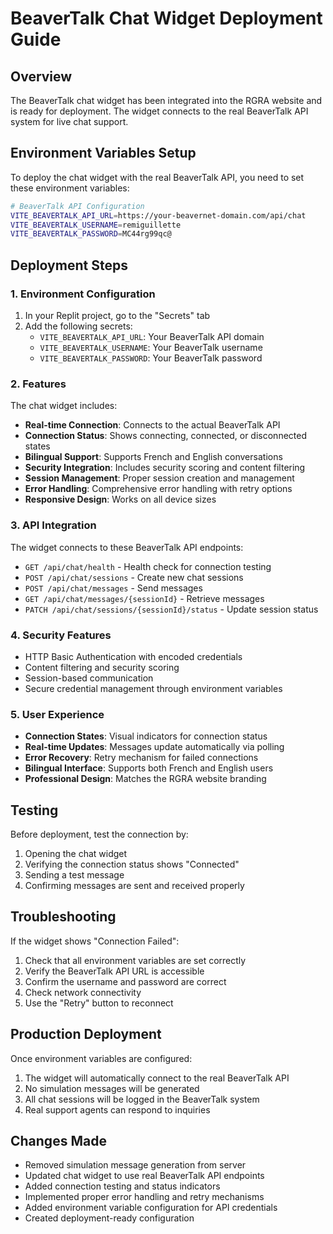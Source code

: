 # BeaverTalk Chat Widget Deployment Guide

## Overview

The BeaverTalk chat widget has been integrated into the RGRA website and is ready for deployment. The widget connects to the real BeaverTalk API system for live chat support.

## Environment Variables Setup

To deploy the chat widget with the real BeaverTalk API, you need to set these environment variables:

```bash
# BeaverTalk API Configuration
VITE_BEAVERTALK_API_URL=https://your-beavernet-domain.com/api/chat
VITE_BEAVERTALK_USERNAME=remiguillette
VITE_BEAVERTALK_PASSWORD=MC44rg99qc@
```

## Deployment Steps

### 1. Environment Configuration

1. In your Replit project, go to the "Secrets" tab
2. Add the following secrets:
   - `VITE_BEAVERTALK_API_URL`: Your BeaverTalk API domain
   - `VITE_BEAVERTALK_USERNAME`: Your BeaverTalk username
   - `VITE_BEAVERTALK_PASSWORD`: Your BeaverTalk password

### 2. Features

The chat widget includes:

- **Real-time Connection**: Connects to the actual BeaverTalk API
- **Connection Status**: Shows connecting, connected, or disconnected states
- **Bilingual Support**: Supports French and English conversations
- **Security Integration**: Includes security scoring and content filtering
- **Session Management**: Proper session creation and management
- **Error Handling**: Comprehensive error handling with retry options
- **Responsive Design**: Works on all device sizes

### 3. API Integration

The widget connects to these BeaverTalk API endpoints:

- `GET /api/chat/health` - Health check for connection testing
- `POST /api/chat/sessions` - Create new chat sessions
- `POST /api/chat/messages` - Send messages
- `GET /api/chat/messages/{sessionId}` - Retrieve messages
- `PATCH /api/chat/sessions/{sessionId}/status` - Update session status

### 4. Security Features

- HTTP Basic Authentication with encoded credentials
- Content filtering and security scoring
- Session-based communication
- Secure credential management through environment variables

### 5. User Experience

- **Connection States**: Visual indicators for connection status
- **Real-time Updates**: Messages update automatically via polling
- **Error Recovery**: Retry mechanism for failed connections
- **Bilingual Interface**: Supports both French and English users
- **Professional Design**: Matches the RGRA website branding

## Testing

Before deployment, test the connection by:

1. Opening the chat widget
2. Verifying the connection status shows "Connected"
3. Sending a test message
4. Confirming messages are sent and received properly

## Troubleshooting

If the widget shows "Connection Failed":

1. Check that all environment variables are set correctly
2. Verify the BeaverTalk API URL is accessible
3. Confirm the username and password are correct
4. Check network connectivity
5. Use the "Retry" button to reconnect

## Production Deployment

Once environment variables are configured:

1. The widget will automatically connect to the real BeaverTalk API
2. No simulation messages will be generated
3. All chat sessions will be logged in the BeaverTalk system
4. Real support agents can respond to inquiries

## Changes Made

- Removed simulation message generation from server
- Updated chat widget to use real BeaverTalk API endpoints
- Added connection testing and status indicators
- Implemented proper error handling and retry mechanisms
- Added environment variable configuration for API credentials
- Created deployment-ready configuration